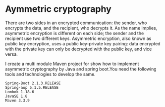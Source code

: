 # Aymmetric cryptography
There are two sides in an encrypted communication: the sender, who encrypts the data, and the recipient, who decrypts it. As the name implies, asymmetric encryption is different on each side; the sender and the recipient use two different keys. Asymmetric encryption, also known as public key encryption, uses a public key-private key pairing: data encrypted with the private key can only be decrypted with the public key, and vice versa.

I create a multi module Maven project for show how to implement asymmetric cryptography by Java and spring boot.You need the following tools and technologies to develop the same.

    Spring-Boot 2.1.3.RELEASE
    Spring-aop 5.1.5.RELEASE
    Lombok 1.18.6
    JavaSE 1.8
    Maven 3.3.9


